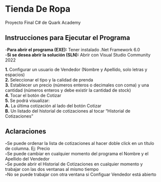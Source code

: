 # **Tienda De Ropa**
<p>Proyecto Final C# de Quark Academy</p>


## Instrucciones para Ejecutar el Programa
<p>-<strong>Para abrir el programa (EXE): </strong>Tener instalado .Net Framework 6.0<br>-<strong>Si se desea abrir la solución (SLN): </strong>Abrir con Visual Studio Community 2022</p>
<p><strong>1. </strong>Configurar un usuario de Vendedor (Nombre y Apellido, solo letras y espacios)<br><strong>2. </strong>Seleccionar el tipo y la calidad de prenda<br><strong>3.</strong> Establecer un precio (números enteros o decimales con coma) y una cantidad (números enteros y debe existir la cantidad de stock)<br><strong>4. </strong>Tocar el botón de Cotizar<br><strong>5. </strong>Se podrá visualizar:<br><strong>    A.</strong> La última cotización al lado del botón Cotizar<br><strong>    B.</strong> Un listado del historial de cotizaciones al tocar “Historial de Cotizaciones”</p>

## Aclaraciones
<p><strong>-</strong>Se puede ordenar la lista de cotizaciones al hacer doble click en un título de columna. Ej: Precio<br><strong>-</strong>Se puede cambiar en cualquier momento del programa el Nombre y el Apellido del Vendedor<br><strong>-</strong>Se puede abrir el Historial de Cotizaciones en cualquier momento y trabajar con las dos ventanas al mismo tiempo<br><strong>-</strong>No se puede trabajar con otra ventana si Configuar Vendedor está abierto</p>